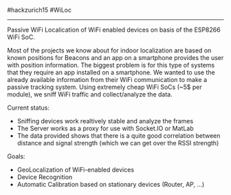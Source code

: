 #hackzurich15
#WiLoc

---------------

Passive WiFi Localication of WiFi enabled devices on basis of the ESP8266 WiFi SoC.

Most of the projects we know about for indoor localization are based on known positions for Beacons and an app on a smartphone provides the user with position information. The biggest problem is for this type of systems that they require an app installed on a smartphone. We wanted to use the already available information from their WiFi communication to make a passive tracking system. Using extremely cheap WiFi SoCs (~5$ per module), we sniff WiFi traffic and collect/analyze the data.

Current status:
- Sniffing devices work realtively stable and analyze the frames
- The Server works as a proxy for use with Socket.IO or MatLab
- The data provided shows that there is a quite good correlation between distance and signal strength (which we can get over the RSSI strength)

Goals:
- GeoLocalization of WiFi-enabled devices
- Device Recognition
- Automatic Calibration based on stationary devices (Router, AP, ...)

